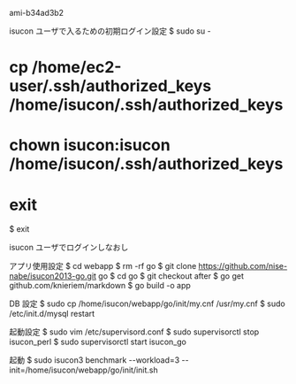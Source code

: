 ami-b34ad3b2

isucon ユーザで入るための初期ログイン設定
$ sudo su -
# cp /home/ec2-user/.ssh/authorized_keys /home/isucon/.ssh/authorized_keys
# chown isucon:isucon /home/isucon/.ssh/authorized_keys
# exit
$ exit

isucon ユーザでログインしなおし

アプリ使用設定
$ cd webapp
$ rm -rf go
$ git clone https://github.com/nise-nabe/isucon2013-go.git go
$ cd go
$ git checkout after
$ go get github.com/knieriem/markdown
$ go build -o app

DB 設定
$ sudo cp /home/isucon/webapp/go/init/my.cnf /usr/my.cnf
$ sudo /etc/init.d/mysql restart

起動設定
$ sudo vim /etc/supervisord.conf 
$ sudo supervisorctl stop isucon_perl
$ sudo supervisorctl start isucon_go

起動
$ sudo isucon3 benchmark --workload=3 --init=/home/isucon/webapp/go/init/init.sh
